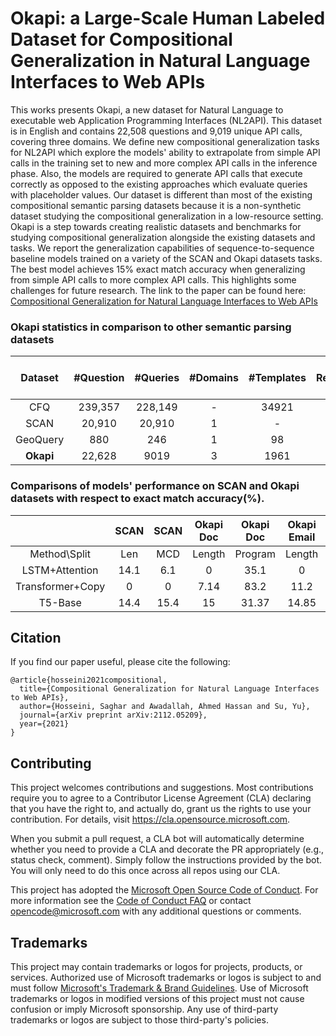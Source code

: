 # Okapi: a Large-Scale Human Labeled Dataset for Compositional Generalization in Natural Language Interfaces to Web APIs
This works presents Okapi, a new dataset for Natural Language to executable web Application Programming Interfaces (NL2API). This dataset is in English and contains 22,508 questions and 9,019 unique API calls, covering three domains. We define new compositional generalization tasks for NL2API which explore the models' ability to extrapolate from simple API calls in the training set to new and more complex API calls in the inference phase. Also, the models are required to generate API calls that execute correctly as opposed to the existing approaches which evaluate queries with placeholder values. Our dataset is different than most of the existing compositional semantic parsing datasets because it is a non-synthetic dataset studying the compositional generalization in a low-resource setting. Okapi is a step towards creating realistic datasets and benchmarks for studying compositional generalization alongside the existing datasets and tasks. We report the generalization capabilities of sequence-to-sequence baseline models trained on a variety of the SCAN and Okapi datasets tasks. The best model achieves 15\% exact match accuracy when generalizing from simple API calls to more complex API calls. This highlights some challenges for future research.
The link to the paper can be found here: [Compositional Generalization for Natural Language Interfaces to Web APIs](https://arxiv.org/abs/2112.05209)


### Okapi statistics in comparison to other semantic parsing datasets

| Dataset | #Question | #Queries | #Domains | #Templates | Realistic | 2-grams Jaccard similarity |
| :---: | :---: | :---: | :---: | :---: | :---: | :---: |
| CFQ | 239,357 | 228,149 | - | 34921 | No | 0.04 |
| SCAN | 20,910 | 20,910 | 1 | - | No | 0.39 |
|GeoQuery | 880 | 246 | 1 | 98 | Yes | 0.24 |
| **Okapi** | 22,628 | 9019 | 3 | 1961 | Yes | 0.14 |

### Comparisons of models' performance on SCAN and Okapi datasets with respect to exact match accuracy(%).
| | SCAN | SCAN | Okapi Doc | Okapi Doc | Okapi Email | Okapi Email | Okapi Calendar | Okapi Calendar |
| :---: | :---: | :---: | :---: | :---: | :---: | :---: | :---: | :---: |
| Method\Split | Len | MCD | Length | Program | Length | Program | Length | Program | 
| LSTM+Attention | 14.1 | 6.1 | 0 | 35.1 | 0 | 26.0 | 0 | 34.0 |
| Transformer+Copy | 0 | 0 | 7.14 | 83.2 | 11.2 | 70.5 | 10.6 | 81.8 |
| T5-Base | 14.4 | 15.4 | 15 |31.37 | 14.85 | 41.06 | 13.2 | 25.79 |


## Citation
If you find our paper useful, please cite the following:
``` 
@article{hosseini2021compositional,
  title={Compositional Generalization for Natural Language Interfaces to Web APIs},
  author={Hosseini, Saghar and Awadallah, Ahmed Hassan and Su, Yu},
  journal={arXiv preprint arXiv:2112.05209},
  year={2021}
}
```

## Contributing

This project welcomes contributions and suggestions.  Most contributions require you to agree to a
Contributor License Agreement (CLA) declaring that you have the right to, and actually do, grant us
the rights to use your contribution. For details, visit https://cla.opensource.microsoft.com.

When you submit a pull request, a CLA bot will automatically determine whether you need to provide
a CLA and decorate the PR appropriately (e.g., status check, comment). Simply follow the instructions
provided by the bot. You will only need to do this once across all repos using our CLA.

This project has adopted the [Microsoft Open Source Code of Conduct](https://opensource.microsoft.com/codeofconduct/).
For more information see the [Code of Conduct FAQ](https://opensource.microsoft.com/codeofconduct/faq/) or
contact [opencode@microsoft.com](mailto:opencode@microsoft.com) with any additional questions or comments.

## Trademarks

This project may contain trademarks or logos for projects, products, or services. Authorized use of Microsoft 
trademarks or logos is subject to and must follow 
[Microsoft's Trademark & Brand Guidelines](https://www.microsoft.com/en-us/legal/intellectualproperty/trademarks/usage/general).
Use of Microsoft trademarks or logos in modified versions of this project must not cause confusion or imply Microsoft sponsorship.
Any use of third-party trademarks or logos are subject to those third-party's policies.
